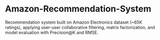 # Amazon-Recommendation-System
Recommendation system built on Amazon Electronics dataset (~65K ratings), applying user-user collaborative filtering, matrix factorization, and model evaluation with Precision@K and RMSE.
